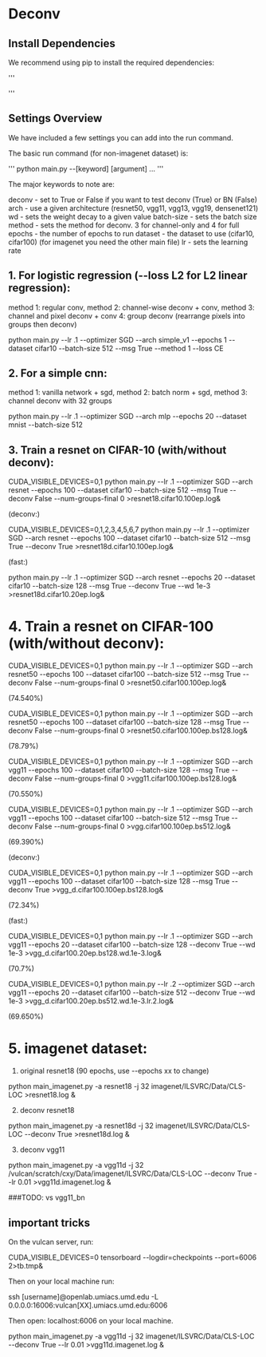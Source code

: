  # Deconv


 ## Install Dependencies

 We recommend using pip to install the required dependencies:

 '''
	
  
 '''

 ## Settings Overview
 We have included a few settings you can add into the run command.

 The basic run command (for non-imagenet dataset) is:

 '''
 python main.py --[keyword] [argument] ...
 '''

 The major keywords to note are:

 deconv - set to True or False if you want to test deconv (True) or BN (False)
 arch - use a given architecture (resnet50, vgg11, vgg13, vgg19, densenet121)
 wd - sets the weight decay to a given value
 batch-size - sets the batch size
 method - sets the method for deconv.  3 for channel-only and 4 for full
 epochs - the number of epochs to run
 dataset - the dataset to use (cifar10, cifar100) (for imagenet you need the other main file)
 lr - sets the learning rate


 ## 1. For logistic regression (--loss L2 for L2 linear regression): 


method 1: regular conv, method 2: channel-wise deconv + conv, method 3: channel and pixel deconv + conv 4: group deconv (rearrange pixels into groups then deconv) 

python main.py --lr .1 --optimizer SGD --arch simple_v1 --epochs 1 --dataset cifar10  --batch-size 512 --msg True --method 1 --loss CE
 

 ## 2. For a simple cnn: 


method 1: vanilla network + sgd, method 2: batch norm + sgd, method 3: channel deconv with 32 groups 

python main.py --lr .1 --optimizer SGD --arch mlp --epochs 20 --dataset mnist  --batch-size 512 

 ## 3. Train a resnet on CIFAR-10 (with/without deconv):

CUDA_VISIBLE_DEVICES=0,1 python main.py --lr .1 --optimizer SGD --arch resnet --epochs 100 --dataset cifar10  --batch-size 512 --msg True --deconv False --num-groups-final 0 >resnet18.cifar10.100ep.log&

(deconv:)

CUDA_VISIBLE_DEVICES=0,1,2,3,4,5,6,7 python main.py --lr .1 --optimizer SGD --arch resnet --epochs 100 --dataset cifar10  --batch-size 512 --msg True --deconv True >resnet18d.cifar10.100ep.log&

(fast:)

python main.py --lr .1 --optimizer SGD --arch resnet --epochs 20 --dataset cifar10  --batch-size 128 --msg True --deconv True --wd 1e-3 >resnet18d.cifar10.20ep.log&


 # 4. Train a resnet on CIFAR-100 (with/without deconv):

CUDA_VISIBLE_DEVICES=0,1 python main.py --lr .1 --optimizer SGD --arch resnet50 --epochs 100 --dataset cifar100  --batch-size 512 --msg True --deconv False --num-groups-final 0 >resnet50.cifar100.100ep.log&

(74.540%)

CUDA_VISIBLE_DEVICES=0,1 python main.py --lr .1 --optimizer SGD --arch resnet50 --epochs 100 --dataset cifar100  --batch-size 128 --msg True --deconv False --num-groups-final 0 >resnet50.cifar100.100ep.bs128.log&

(78.79%)

CUDA_VISIBLE_DEVICES=0,1 python main.py --lr .1 --optimizer SGD --arch vgg11 --epochs 100 --dataset cifar100  --batch-size 128 --msg True --deconv False --num-groups-final 0 >vgg11.cifar100.100ep.bs128.log&

(70.550%)

CUDA_VISIBLE_DEVICES=0,1 python main.py --lr .1 --optimizer SGD --arch vgg11 --epochs 100 --dataset cifar100  --batch-size 512 --msg True --deconv False --num-groups-final 0 >vgg.cifar100.100ep.bs512.log&

(69.390%)
 
(deconv:)

CUDA_VISIBLE_DEVICES=0,1 python main.py --lr .1 --optimizer SGD --arch vgg11 --epochs 100 --dataset cifar100  --batch-size 128 --msg True --deconv True >vgg_d.cifar100.100ep.bs128.log&

(72.34%)

(fast:)

CUDA_VISIBLE_DEVICES=0,1 python main.py --lr .1 --optimizer SGD --arch vgg11 --epochs 20 --dataset cifar100  --batch-size 128 --deconv True --wd 1e-3 >vgg_d.cifar100.20ep.bs128.wd.1e-3.log&

(70.7%)

CUDA_VISIBLE_DEVICES=0,1 python main.py --lr .2 --optimizer SGD --arch vgg11 --epochs 20 --dataset cifar100  --batch-size 512 --deconv True --wd 1e-3 >vgg_d.cifar100.20ep.bs512.wd.1e-3.lr.2.log&

(69.650%)

 # 5. imagenet dataset:


1. original resnet18 (90 epochs, use --epochs xx to change)

python main_imagenet.py -a resnet18 -j 32 imagenet/ILSVRC/Data/CLS-LOC >resnet18.log &

2. deconv resnet18

python main_imagenet.py -a resnet18d -j 32 imagenet/ILSVRC/Data/CLS-LOC --deconv True >resnet18d.log &

3. deconv vgg11
 

python main_imagenet.py -a vgg11d -j 32 /vulcan/scratch/cxy/Data/imagenet/ILSVRC/Data/CLS-LOC --deconv True --lr 0.01 >vgg11d.imagenet.log &

###TODO:
vs vgg11_bn

 
 ## important tricks

On the vulcan server, run:

CUDA_VISIBLE_DEVICES=0 tensorboard --logdir=checkpoints --port=6006 2>tb.tmp&

Then on your local machine run:

ssh [username]@openlab.umiacs.umd.edu -L 0.0.0.0:16006:vulcan[XX].umiacs.umd.edu:6006

Then open: localhost:6006 on your local machine.

python main_imagenet.py -a vgg11d -j 32 imagenet/ILSVRC/Data/CLS-LOC --deconv True --lr 0.01 >vgg11d.imagenet.log &


 



